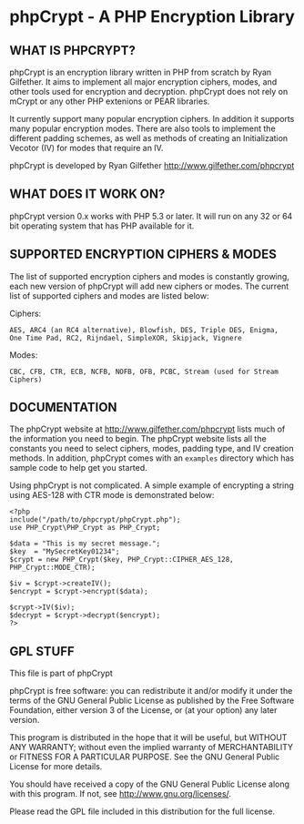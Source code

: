 phpCrypt - A PHP Encryption Library
=====================================================

WHAT IS PHPCRYPT?
-----------------

phpCrypt is an encryption library written in PHP from scratch by
Ryan Gilfether. It aims to implement all major encryption ciphers, modes,
and other tools used for encryption and decryption. phpCrypt does not rely
on mCrypt or any other PHP extenions or PEAR libraries.

It currently support many popular encryption ciphers. In addition it
supports many popular encryption modes. There are also tools to implement
the different padding schemes, as well as methods of creating an
Initialization Vecotor (IV) for modes that require an IV.

phpCrypt is developed by Ryan Gilfether <http://www.gilfether.com/phpcrypt>

WHAT DOES IT WORK ON?
---------------------

phpCrypt version 0.x works with PHP 5.3 or later. It will run on any
32 or 64 bit operating system that has PHP available for it.

SUPPORTED ENCRYPTION CIPHERS & MODES
------------------------------------
The list of supported encryption ciphers and modes is constantly growing, each
new version of phpCrypt will add new ciphers or modes. The current list of
supported ciphers and modes are listed below:

Ciphers:

  	AES, ARC4 (an RC4 alternative), Blowfish, DES, Triple DES, Enigma,
	One Time Pad, RC2, Rijndael, SimpleXOR, Skipjack, Vignere

Modes:

	CBC, CFB, CTR, ECB, NCFB, NOFB, OFB, PCBC, Stream (used for Stream Ciphers)

DOCUMENTATION
-------------

The phpCrypt website at http://www.gilfether.com/phpcrypt lists much of the
information you need to begin. The phpCrypt website lists all the constants
you need to select ciphers,	modes, padding type, and IV creation methods.
In addition, phpCrypt comes with an `examples` directory which has sample code
to help get you started.

Using phpCrypt is not complicated. A simple example of encrypting a string
using AES-128 with CTR mode is demonstrated below:

	<?php
	include("/path/to/phpcrypt/phpCrypt.php");
	use PHP_Crypt\PHP_Crypt as PHP_Crypt;

	$data = "This is my secret message.";
	$key  = "MySecretKey01234";
	$crypt = new PHP_Crypt($key, PHP_Crypt::CIPHER_AES_128, PHP_Crypt::MODE_CTR);

	$iv = $crypt->createIV();
	$encrypt = $crypt->encrypt($data);

	$crypt->IV($iv);
	$decrypt = $crypt->decrypt($encrypt);
	?>

GPL STUFF
---------

This file is part of phpCrypt

phpCrypt is free software: you can redistribute it and/or modify
it under the terms of the GNU General Public License as published by
the Free Software Foundation, either version 3 of the License, or
(at your option) any later version.

This program is distributed in the hope that it will be useful,
but WITHOUT ANY WARRANTY; without even the implied warranty of
MERCHANTABILITY or FITNESS FOR A PARTICULAR PURPOSE.  See the
GNU General Public License for more details.

You should have received a copy of the GNU General Public License
along with this program.  If not, see <http://www.gnu.org/licenses/>.

Please read the GPL file included in this distribution for the full license.
